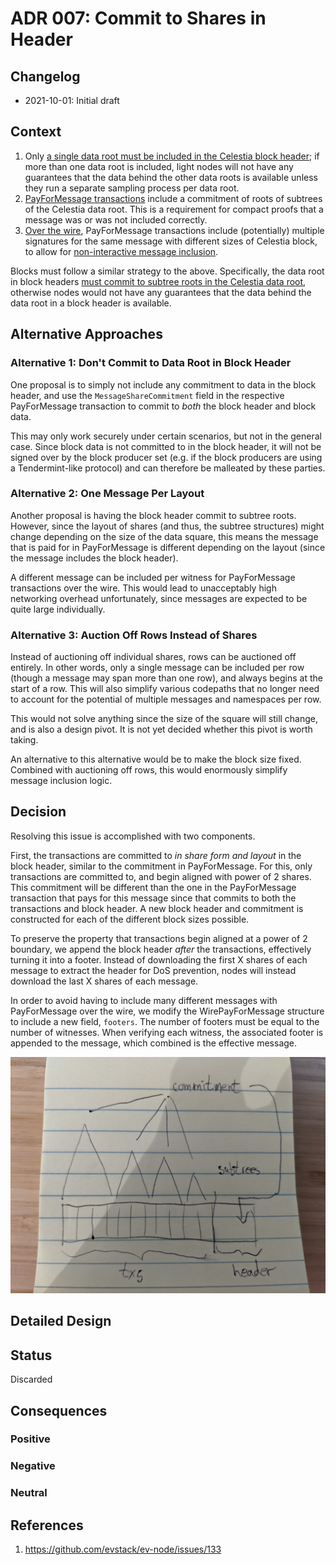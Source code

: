# ADR 007: Commit to Shares in Header

## Changelog

- 2021-10-01: Initial draft

## Context

1. Only [a single data root must be included in the Celestia block header](https://github.com/celestiaorg/celestia-specs/blob/master/src/specs/data_structures.md#header); if more than one data root is included, light nodes will not have any guarantees that the data behind the other data roots is available unless they run a separate sampling process per data root.
1. [PayForMessage transactions](https://github.com/celestiaorg/celestia-specs/blob/master/src/specs/data_structures.md#signedtransactiondatapayformessage) include a commitment of roots of subtrees of the Celestia data root. This is a requirement for compact proofs that a message was or was not included correctly.
1. [Over the wire](https://github.com/celestiaorg/celestia-specs/blob/master/src/specs/networking.md#wiretxpayformessage), PayForMessage transactions include (potentially) multiple signatures for the same message with different sizes of Celestia block, to allow for [non-interactive message inclusion](https://github.com/celestiaorg/celestia-specs/blob/master/src/rationale/message_block_layout.md#non-interactive-default-rules).

Blocks must follow a similar strategy to the above. Specifically, the data root in block headers [must commit to subtree roots in the Celestia data root](https://github.com/evstack/ev-node/issues/133), otherwise nodes would not have any guarantees that the data behind the data root in a block header is available.

## Alternative Approaches

### Alternative 1: Don't Commit to Data Root in Block Header

One proposal is to simply not include any commitment to data in the block header, and use the `MessageShareCommitment` field in the respective PayForMessage transaction to commit to _both_ the block header and block data.

This may only work securely under certain scenarios, but not in the general case. Since block data is not committed to in the block header, it will not be signed over by the block producer set (e.g. if the block producers are using a Tendermint-like protocol) and can therefore be malleated by these parties.

### Alternative 2: One Message Per Layout

Another proposal is having the block header commit to subtree roots. However, since the layout of shares (and thus, the subtree structures) might change depending on the size of the data square, this means the message that is paid for in PayForMessage is different depending on the layout (since the message includes the block header).

A different message can be included per witness for PayForMessage transactions over the wire. This would lead to unacceptably high networking overhead unfortunately, since messages are expected to be quite large individually.

### Alternative 3: Auction Off Rows Instead of Shares

Instead of auctioning off individual shares, rows can be auctioned off entirely. In other words, only a single message can be included per row (though a message may span more than one row), and always begins at the start of a row. This will also simplify various codepaths that no longer need to account for the potential of multiple messages and namespaces per row.

This would not solve anything since the size of the square will still change, and is also a design pivot. It is not yet decided whether this pivot is worth taking.

An alternative to this alternative would be to make the block size fixed. Combined with auctioning off rows, this would enormously simplify message inclusion logic.

## Decision

Resolving this issue is accomplished with two components.

First, the transactions are committed to _in share form and layout_ in the block header, similar to the commitment in PayForMessage. For this, only transactions are committed to, and begin aligned with power of 2 shares. This commitment will be different than the one in the PayForMessage transaction that pays for this message since that commits to both the transactions and block header. A new block header and commitment is constructed for each of the different block sizes possible.

To preserve the property that transactions begin aligned at a power of 2 boundary, we append the block header _after_ the transactions, effectively turning it into a footer. Instead of downloading the first X shares of each message to extract the header for DoS prevention, nodes will instead download the last X shares of each message.

In order to avoid having to include many different messages with PayForMessage over the wire, we modify the WirePayForMessage structure to include a new field, `footers`. The number of footers must be equal to the number of witnesses. When verifying each witness, the associated footer is appended to the message, which combined is the effective message.

![Proposal.](figures/header_shares_commit.jpg)

## Detailed Design

## Status

Discarded

## Consequences

### Positive

### Negative

### Neutral

## References

1. <https://github.com/evstack/ev-node/issues/133>
